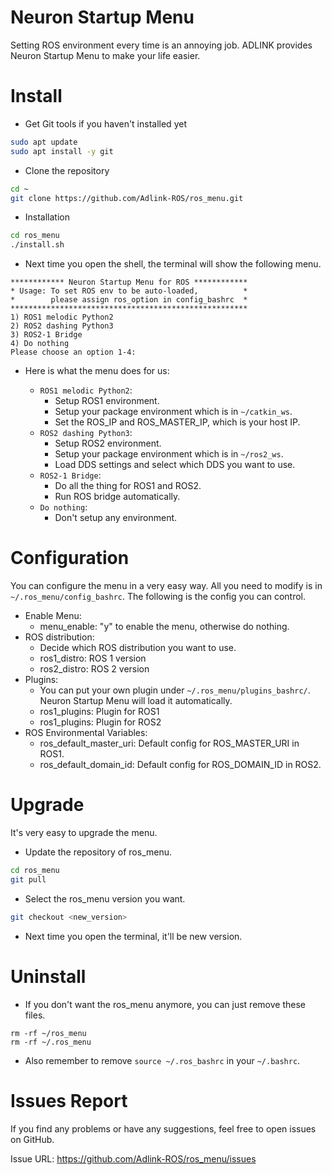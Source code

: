 # Neuron Startup Menu

Setting ROS environment every time is an annoying job.
ADLINK provides Neuron Startup Menu to make your life easier.

# Install

* Get Git tools if you haven't installed yet

```sh
sudo apt update
sudo apt install -y git
```

* Clone the repository

```sh
cd ~
git clone https://github.com/Adlink-ROS/ros_menu.git
```

* Installation

```sh
cd ros_menu
./install.sh
```

* Next time you open the shell, the terminal will show the following menu.

```
************ Neuron Startup Menu for ROS ************
* Usage: To set ROS env to be auto-loaded,          *
*        please assign ros_option in config_bashrc  *
*****************************************************
1) ROS1 melodic Python2
2) ROS2 dashing Python3
3) ROS2-1 Bridge
4) Do nothing
Please choose an option 1-4:
```

* Here is what the menu does for us:

    - `ROS1 melodic Python2`:
        * Setup ROS1 environment.
        * Setup your package environment which is in `~/catkin_ws`.
        * Set the ROS_IP and ROS_MASTER_IP, which is your host IP.
    - `ROS2 dashing Python3`:
        * Setup ROS2 environment.
        * Setup your package environment which is in `~/ros2_ws`.
        * Load DDS settings and select which DDS you want to use.
    - `ROS2-1 Bridge`:
        * Do all the thing for ROS1 and ROS2.
        * Run ROS bridge automatically.
    - `Do nothing`:
        * Don't setup any environment.

# Configuration

You can configure the menu in a very easy way.
All you need to modify is in `~/.ros_menu/config_bashrc`.
The following is the config you can control.

* Enable Menu:
  - menu_enable: "y" to enable the menu, otherwise do nothing.
* ROS distribution:
  - Decide which ROS distribution you want to use.
  - ros1_distro: ROS 1 version
  - ros2_distro: ROS 2 version
* Plugins:
  - You can put your own plugin under `~/.ros_menu/plugins_bashrc/`. Neuron Startup Menu will load it automatically.
  - ros1_plugins: Plugin for ROS1
  - ros1_plugins: Plugin for ROS2
* ROS Environmental Variables:
  - ros_default_master_uri: Default config for ROS_MASTER_URI in ROS1.
  - ros_default_domain_id: Default config for ROS_DOMAIN_ID in ROS2. 

# Upgrade

It's very easy to upgrade the menu.

* Update the repository of ros_menu.

```sh
cd ros_menu
git pull
```

* Select the ros_menu version you want.

```sh
git checkout <new_version>
```

* Next time you open the terminal, it'll be new version.

# Uninstall

* If you don't want the ros_menu anymore, you can just remove these files.

```
rm -rf ~/ros_menu
rm -rf ~/.ros_menu
```

* Also remember to remove `source ~/.ros_bashrc` in your `~/.bashrc`.

# Issues Report

If you find any problems or have any suggestions, feel free to open issues on GitHub.

Issue URL: https://github.com/Adlink-ROS/ros_menu/issues
